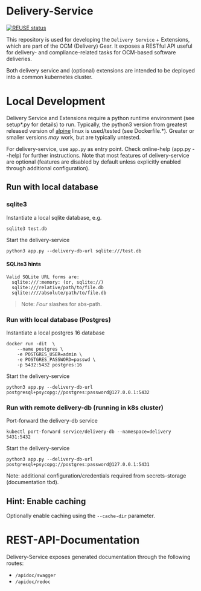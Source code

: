 # Delivery-Service

[![REUSE status](https://api.reuse.software/badge/github.com/open-component-model/delivery-service)](https://api.reuse.software/info/github.com/open-component-model/delivery-service)

This repository is used for developing the `Delivery Service` + Extensions, which are part of the
OCM (Delivery) Gear. It exposes a RESTful API useful for delivery- and compliance-related tasks
for OCM-based software deliveries.

Both delivery service and (optional) extensions are intended to be deployed into a common kubernetes
cluster.

# Local Development

Delivery Service and Extensions require a python runtime environment (see setup*.py for details) to
run. Typically, the python3 version from greatest released version of
[alpine](https://endoflife.date/alpine) linux is used/tested (see Dockerfile.*). Greater or smaller
versions _may_ work, but are typically untested.

For delivery-service, use `app.py` as entry point. Check online-help (app.py --help) for further
instructions. Note that most features of delivery-service are optional (features are disabled by
default unless explicitly enabled through additional configuration).

## Run with local database


### sqlite3

Instantiate a local sqlite database, e.g.

```
sqlite3 test.db
```

Start the delivery-service

```
python3 app.py --delivery-db-url sqlite:///test.db
```

#### SQLite3 hints

```
Valid SQLite URL forms are:
  sqlite:///:memory: (or, sqlite://)
  sqlite:///relative/path/to/file.db
  sqlite:////absolute/path/to/file.db
```
> Note: _Four_ slashes for abs-path.

### Run with local database (Postgres)

Instantiate a local postgres 16 database

```
docker run -dit  \
    --name postgres \
    -e POSTGRES_USER=admin \
    -e POSTGRES_PASSWORD=passwd \
    -p 5432:5432 postgres:16
```

Start the delivery-service

```
python3 app.py --delivery-db-url postgresql+psycopg://postgres:password@127.0.0.1:5432
```

### Run with remote delivery-db (running in k8s cluster)
Port-forward the delivery-db service

```
kubectl port-forward service/delivery-db --namespace=delivery 5431:5432
```

Start the delivery-service

```
python3 app.py --delivery-db-url postgresql+psycopg://postgres:password@127.0.0.1:5431
```

Note: additional configuration/credentials required from secrets-storage (documentation tbd).

## Hint: Enable caching

Optionally enable caching using the `--cache-dir` parameter.

# REST-API-Documentation

Delivery-Service exposes generated documentation through the following routes:

- `/apidoc/swagger`
- `/apidoc/redoc`
